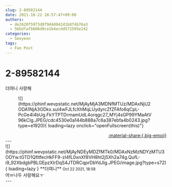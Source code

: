 ```yaml
---
slug: 2-89582144
date: 2021-10-22 18:57:47+09:00
authors:
  - de2620f5973d8f9d4d042d1b8f4b76a3
  - 56bdfafb606d9ce1b4ecdd572595e242
categories:
  - Seoyeon
tags:
  - Fan Post
---
```


# 2-89582144

<div class="post-container" markdown="1">
<div class="content-container md-sidebar__scrollwrap" markdown="1">

더여니 사랑해
<figure markdown="1">
![](https://phinf.wevpstatic.net/MjAyMjA3MDNfMTUz/MDAxNjU2ODA1NjA3ODkx.sul4wFJLfcXhMqLUydyrcZfZFAfo6qCpL-PcGe4l4bUg.FkYTPTDrmamUdL4orqgc27_MYj4sGP99YMaAtV96kCIg.JPEG/cdc4530e0a144b888a7c6a387ebfa4b0243.jpg?type=e1920){ loading=lazy onclick="openFullscreen(this)"}
</figure>


</div>
</div>

<div style="text-align: right;" markdown="1">
<a href="https://weverse.io/fromis9/fanpost/2-89582144" style="text-align: right;">:material-share:{.big-emoji}</a>
</div>
---

<div class="comments-container md-sidebar__scrollwrap" markdown="1">
<div class="comment" markdown="1">
<div class='id-container' markdown="1">
![](https://phinf.wevpstatic.net/MjAyNDEyMDZfMTk0/MDAxNzMzNDYzMTU3ODYw.tGTD1QfitfecHkFF9-zI4fL0xnXf8VH8ht2j5Xh2a74g.QufL-i9_92XbdgbPBLGEpzXIrDqS4JTDRCqprDbYdJIg.JPEG/image.jpg?type=s72){ loading=lazy }
**<span class="artist">더여니</span>** <small>Oct 22 2021, 18:58</small><br>
</div>
<div class='comment-body' markdown="1">
어ㅠ나두 사랑해요ㅜ
</div>
</div>
</div>
---
